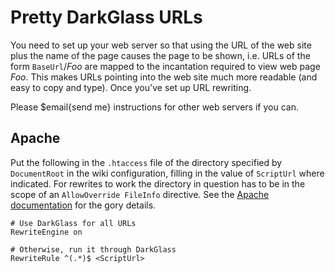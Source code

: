 # Pretty DarkGlass URLs

You need to set up your web server so that using the URL of the web site plus the name of the page causes the page to be shown, i.e. URLs of the form `BaseUrl`/_Foo_ are mapped to the incantation required to view web page _Foo_. This makes URLs pointing into the web site much more readable (and easy to copy and type). Once you've set up URL rewriting.

Please $email{send me} instructions for other web servers if you can.

## Apache

Put the following in the `.htaccess` file of the directory specified by `DocumentRoot` in the wiki configuration, filling in the value of `ScriptUrl` where indicated. For rewrites to work the directory in question has to be in the scope of an `AllowOverride FileInfo` directive. See the [Apache documentation](https://httpd.apache.org/docs/) for the gory details.

    # Use DarkGlass for all URLs
    RewriteEngine on
    
    # Otherwise, run it through DarkGlass
    RewriteRule ^(.*)$ <ScriptUrl>

